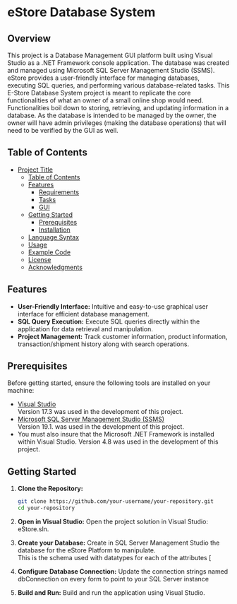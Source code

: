 # eStore Database System

## Overview
This project is a Database Management GUI platform built using Visual Studio as a .NET Framework console application. 
The database was created and managed using Microsoft SQL Server Management Studio (SSMS). 
eStore provides a user-friendly interface for managing databases, executing SQL queries, and performing various database-related tasks.
This E-Store Database System project is meant to replicate the core functionalities of what an owner of a small online shop would need. 
Functionalities boil down to storing, retrieving, and updating information in a database. 
As the database is intended to be managed by the owner, the owner will have admin privileges (making the database operations) that will need to be verified by the GUI as well.

 ## Table of Contents

- [Project Title](#eStore-Database-System)
  - [Table of Contents](#table-of-contents)
  - [Features](#features)
    - [Requirements](#database=requirements)
    - [Tasks](#database-tasks)
    - [GUI](#graphical-user-interface)
  - [Getting Started](#getting-started)
    - [Prerequisites](#prerequisites)
    - [Installation](#installation)
  - [Language Syntax](#language-syntax)
  - [Usage](#usage)
  - [Example Code](#example-code)
  - [License](#license)
  - [Acknowledgments](#acknowledgments)

## Features

- **User-Friendly Interface:** Intuitive and easy-to-use graphical user interface for efficient database management.
- **SQL Query Execution:** Execute SQL queries directly within the application for data retrieval and manipulation.
- **Project Management:** Track customer information, product information, transaction/shipment history along with search operations.

## Prerequisites

Before getting started, ensure the following tools are installed on your machine:

- [Visual Studio](https://visualstudio.microsoft.com/downloads/) <br> Version 17.3 was used in the development of this project.
- [Microsoft SQL Server Management Studio (SSMS)](https://docs.microsoft.com/en-us/sql/ssms/download-sql-server-management-studio-ssms) <br> Version 19.1. was used in the development of this project.
- You must also insure that the Microsoft .NET Framework is installed within Visual Studio. Version 4.8 was used in the development of this project. 

## Getting Started

1. **Clone the Repository:**
   ```bash
   git clone https://github.com/your-username/your-repository.git
   cd your-repository

2. **Open in Visual Studio:**
   Open the project solution in Visual Studio: eStore.sln.

3. **Create your Database:**
   Create in SQL Server Management Studio the database for the eStore Platform to manipulate. <br> This is the schema used with datatypes for each of the attributes
   [

5. **Configure Database Connection:**
   Update the connection strings named dbConnection on every form to point to your SQL Server instance

6. **Build and Run:**
   Build and run the application using Visual Studio. 





